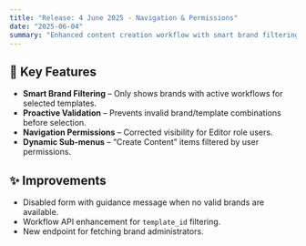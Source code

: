 ```yaml
---
title: "Release: 4 June 2025 - Navigation & Permissions"
date: "2025-06-04"
summary: "Enhanced content creation workflow with smart brand filtering and corrected navigation permissions."
---
```


## 🎯 Key Features

- **Smart Brand Filtering** – Only shows brands with active workflows for selected templates.
- **Proactive Validation** – Prevents invalid brand/template combinations before selection.
- **Navigation Permissions** – Corrected visibility for Editor role users.
- **Dynamic Sub-menus** – “Create Content” items filtered by user permissions.

## ✨ Improvements

- Disabled form with guidance message when no valid brands are available.
- Workflow API enhancement for `template_id` filtering.
- New endpoint for fetching brand administrators.
